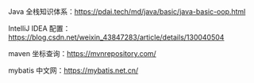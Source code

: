Java 全栈知识体系：https://pdai.tech/md/java/basic/java-basic-oop.html

IntelliJ IDEA 配置：https://blog.csdn.net/weixin_43847283/article/details/130040504

maven 坐标查询：https://mvnrepository.com/

mybatis 中文网：https://mybatis.net.cn/